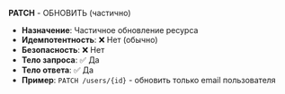 **PATCH** - ОБНОВИТЬ (частично)
- **Назначение**: Частичное обновление ресурса
- **Идемпотентность**: ❌ Нет (обычно)
- **Безопасность**: ❌ Нет
- **Тело запроса**: ✅ Да
- **Тело ответа**: ✅ Да
- **Пример**: `PATCH /users/{id}` - обновить только email пользователя